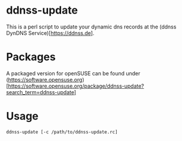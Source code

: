 # ddnss-update

This is a perl script to update your dynamic dns records at the (ddnss DynDNS Service)[https://ddnss.de].

# Packages

A packaged version for openSUSE can be found under (https://software.opensuse.org)[https://software.opensuse.org/package/ddnss-update?search_term=ddnss-update]

# Usage

```
ddnss-update [-c /path/to/ddnss-update.rc]
```

